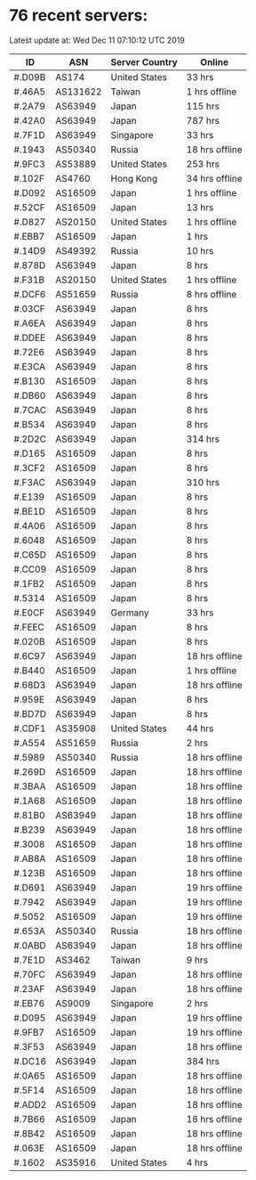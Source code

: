 # 76 recent servers:

Latest update at: Wed Dec 11 07:10:12 UTC 2019

| ID | ASN | Server Country | Online |
| -- | --- | -------------- | ------ |
| #.D09B | AS174 | United States | 33 hrs |
| #.46A5 | AS131622 | Taiwan | 1 hrs offline |
| #.2A79 | AS63949 | Japan | 115 hrs |
| #.42A0 | AS63949 | Japan | 787 hrs |
| #.7F1D | AS63949 | Singapore | 33 hrs |
| #.1943 | AS50340 | Russia | 18 hrs offline |
| #.9FC3 | AS53889 | United States | 253 hrs |
| #.102F | AS4760 | Hong Kong | 34 hrs offline |
| #.D092 | AS16509 | Japan | 1 hrs offline |
| #.52CF | AS16509 | Japan | 13 hrs |
| #.D827 | AS20150 | United States | 1 hrs offline |
| #.EBB7 | AS16509 | Japan | 1 hrs |
| #.14D9 | AS49392 | Russia | 10 hrs |
| #.878D | AS63949 | Japan | 8 hrs |
| #.F31B | AS20150 | United States | 1 hrs offline |
| #.DCF6 | AS51659 | Russia | 8 hrs offline |
| #.03CF | AS63949 | Japan | 8 hrs |
| #.A6EA | AS63949 | Japan | 8 hrs |
| #.DDEE | AS63949 | Japan | 8 hrs |
| #.72E6 | AS63949 | Japan | 8 hrs |
| #.E3CA | AS63949 | Japan | 8 hrs |
| #.B130 | AS16509 | Japan | 8 hrs |
| #.DB60 | AS63949 | Japan | 8 hrs |
| #.7CAC | AS63949 | Japan | 8 hrs |
| #.B534 | AS63949 | Japan | 8 hrs |
| #.2D2C | AS63949 | Japan | 314 hrs |
| #.D165 | AS16509 | Japan | 8 hrs |
| #.3CF2 | AS16509 | Japan | 8 hrs |
| #.F3AC | AS63949 | Japan | 310 hrs |
| #.E139 | AS16509 | Japan | 8 hrs |
| #.BE1D | AS16509 | Japan | 8 hrs |
| #.4A06 | AS16509 | Japan | 8 hrs |
| #.6048 | AS16509 | Japan | 8 hrs |
| #.C65D | AS16509 | Japan | 8 hrs |
| #.CC09 | AS16509 | Japan | 8 hrs |
| #.1FB2 | AS16509 | Japan | 8 hrs |
| #.5314 | AS16509 | Japan | 8 hrs |
| #.E0CF | AS63949 | Germany | 33 hrs |
| #.FEEC | AS16509 | Japan | 8 hrs |
| #.020B | AS16509 | Japan | 8 hrs |
| #.6C97 | AS63949 | Japan | 18 hrs offline |
| #.B440 | AS16509 | Japan | 1 hrs offline |
| #.68D3 | AS63949 | Japan | 18 hrs offline |
| #.959E | AS63949 | Japan | 8 hrs |
| #.BD7D | AS63949 | Japan | 8 hrs |
| #.CDF1 | AS35908 | United States | 44 hrs |
| #.A554 | AS51659 | Russia | 2 hrs |
| #.5989 | AS50340 | Russia | 18 hrs offline |
| #.269D | AS16509 | Japan | 18 hrs offline |
| #.3BAA | AS16509 | Japan | 18 hrs offline |
| #.1A68 | AS16509 | Japan | 18 hrs offline |
| #.81B0 | AS63949 | Japan | 18 hrs offline |
| #.B239 | AS63949 | Japan | 18 hrs offline |
| #.3008 | AS16509 | Japan | 18 hrs offline |
| #.AB8A | AS16509 | Japan | 18 hrs offline |
| #.123B | AS16509 | Japan | 18 hrs offline |
| #.D691 | AS63949 | Japan | 19 hrs offline |
| #.7942 | AS63949 | Japan | 19 hrs offline |
| #.5052 | AS16509 | Japan | 19 hrs offline |
| #.653A | AS50340 | Russia | 18 hrs offline |
| #.0ABD | AS63949 | Japan | 18 hrs offline |
| #.7E1D | AS3462 | Taiwan | 9 hrs |
| #.70FC | AS63949 | Japan | 18 hrs offline |
| #.23AF | AS63949 | Japan | 18 hrs offline |
| #.EB76 | AS9009 | Singapore | 2 hrs |
| #.D095 | AS63949 | Japan | 19 hrs offline |
| #.9FB7 | AS16509 | Japan | 19 hrs offline |
| #.3F53 | AS63949 | Japan | 18 hrs offline |
| #.DC16 | AS63949 | Japan | 384 hrs |
| #.0A65 | AS16509 | Japan | 18 hrs offline |
| #.5F14 | AS16509 | Japan | 18 hrs offline |
| #.ADD2 | AS16509 | Japan | 18 hrs offline |
| #.7B66 | AS16509 | Japan | 18 hrs offline |
| #.8B42 | AS16509 | Japan | 18 hrs offline |
| #.063E | AS16509 | Japan | 18 hrs offline |
| #.1602 | AS35916 | United States | 4 hrs |

